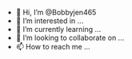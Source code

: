 - 👋 Hi, I’m @Bobbyjen465
- 👀 I’m interested in ...
- 🌱 I’m currently learning ...
- 💞️ I’m looking to collaborate on ...
- 📫 How to reach me ...

<!---
Bobbyjen465/ is a ✨ special ✨ repository because its `README.md` (this file) appears on your GitHub profile.
You can click the Preview link to take a look at your changes.
--->

